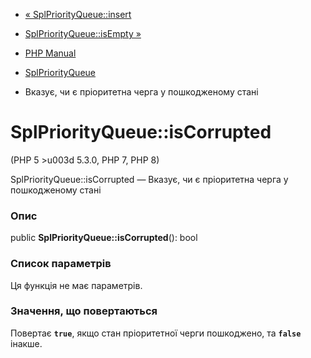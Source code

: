 - [« SplPriorityQueue::insert](splpriorityqueue.insert.md)
- [SplPriorityQueue::isEmpty »](splpriorityqueue.isempty.md)

- [PHP Manual](index.md)
- [SplPriorityQueue](class.splpriorityqueue.md)
- Вказує, чи є пріоритетна черга у пошкодженому
стані

# SplPriorityQueue::isCorrupted

(PHP 5 \>u003d 5.3.0, PHP 7, PHP 8)

SplPriorityQueue::isCorrupted — Вказує, чи є пріоритетна
черга у пошкодженому стані

### Опис

public **SplPriorityQueue::isCorrupted**(): bool

### Список параметрів

Ця функція не має параметрів.

### Значення, що повертаються

Повертає **`true`**, якщо стан пріоритетної черги пошкоджено, та
**`false`** інакше.
